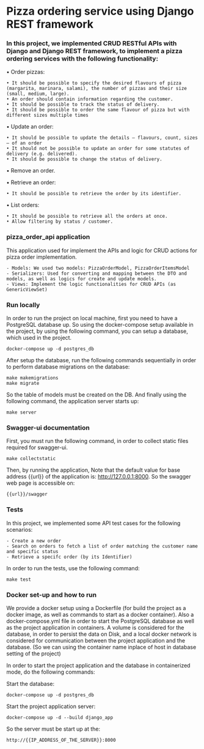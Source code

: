 #  Pizza ordering service using Django REST framework

### In this project, we implemented CRUD RESTful APIs with Django and Django REST framework, to implement a pizza ordering services with the following functionality:

• Order pizzas:
    
    • It should be possible to specify the desired flavours of pizza (margarita, marinara, salami), the number of pizzas and their size (small, medium, large).
    • An order should contain information regarding the customer.
    • It should be possible to track the status of delivery.
    • It should be possible to order the same flavour of pizza but with different sizes multiple times

• Update an order:

    • It should be possible to update the details — flavours, count, sizes — of an order
    • It should not be possible to update an order for some statutes of delivery (e.g. delivered).
    • It should be possible to change the status of delivery.
    
• Remove an order.

• Retrieve an order:
  
    • It should be possible to retrieve the order by its identifier.
• List orders:
    
    • It should be possible to retrieve all the orders at once.
    • Allow filtering by status / customer.

### pizza_order_api application

This application used for implement the APIs and logic for CRUD actions for pizza order implementation.

    - Models: We used two models: PizzaOrderModel, PizzaOrderItemsModel
    - Serializers: Used for converting and mapping between the DTO and models, as well as logics for create and update models.
    - Views: Implement the logic functionalities for CRUD APIs (as GenericViewSet)

### Run locally
In order to run the project on local machine, first you need to have a PostgreSQL database up. So using the docker-compose
setup available in the project, by using the following command, you can setup a database, which used in the project.
   
    docker-compose up -d postgres_db
    
After setup the database, run the following commands sequentially in order to perform database migrations on the database:
    
    make makemigrations
    make migrate

So the table of models must be created on the DB. And finally using the following command, the application server starts up:
   
    make server
    
### Swagger-ui documentation
First, you must run the following command, in order to collect static files required for swagger-ui.

    make collectstatic
    
Then, by running the application, Note that the default value for base address {{url}} of the application is: http://127.0.0.1:8000.
So the swagger web page is accessible on: 
    
    {{url}}/swagger


### Tests
In this project, we implemented some API test cases for the following scenarios:

    - Create a new order
    - Search on orders to fetch a list of order matching the customer name and specific status
    - Retrieve a specifc order (by its Identifier)

In order to run the tests, use the following command:

    make test
    
### Docker set-up and how to run
We provide a docker setup using a Dockerfile (for build the project as a docker image, as well as commands to start as a docker container).
Also a docker-compose.yml file in order to start the PostgreSQL database as well as the project application in containers.
A volume is considered for the database, in order to persist the data on Disk, and a local docker network is considered for communication between the
project application and the database. (So we can using the container name inplace of host in database setting of the project)
    
    
In order to start the project application and the database in containerized mode, do the following commands:

Start the database:
    
    docker-compose up -d postgres_db

Start the project application server:

    docker-compose up -d --build django_app

So the server must be start up at the:
 
    http://{{IP_ADDRESS_OF_THE_SERVER}}:8000

